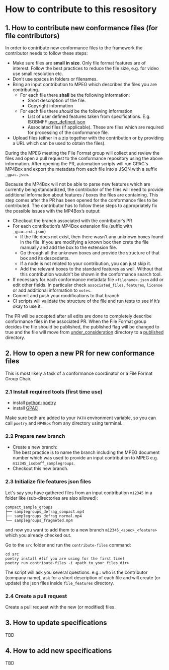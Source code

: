 # How to contribute to this resository

## 1. How to contribute new conformance files (for file contributors)

In order to contribute new conformance files to the framework the contributor needs to follow these steps:

- Make sure files are **small in size**. Only file format features are of interest. Follow the best practices to reduce the file size, e.g. for video use small resolution etc.
- Don't use spaces in folders or filenames.
- Bring an input contribution to MPEG which describes the files you are contributing.
  - For each file there **shall** be the following information:
    - Short description of the file.
    - Copyright information
  - For each file there _should_ be the following information
    - List of user defined features taken from specifications. E.g. ISOBMFF [user_defined.json](./data/standard_features/14496-12/user_defined.json)
    - Associated files (if applicable). These are files which are required for processing of the conformance file.
- Upload files (either in a zip together with the contribution or by providing a URL which can be used to obtain the files).

During the MPEG meeting the File Format group will collect and review the files and open a pull request to the conformance repository using the above information. After opening the PR, automation scripts will run GPAC's MP4Box and export the metadata from each file into a JSON with a suffix `_gpac.json`.

Because the MP4Box will not be able to parse new features which are currently being standardized, the contributor of the files will need to provide additional information about features / boxes the files are containing. This step comes after the PR has been opened for the conformance files to be contributed. The contributor has to follow these steps to appropriately fix the possible issues with the MP4Box’s output:

- Checkout the branch associated with the contributor’s PR
- For each contribution’s MP4Box extension file (suffix with `_gpac.ext.json`)
  - If the file does not exist, then there wasn't any unknown boxes found in the file. If you are modifying a known box then crete the file manually and add the box to the extension file.
  - Go through all the unknown boxes and provide the structure of that box and its descedants.
  - If a node is not related to your contribution, you can just skip it.
  - Add the relevant boxes to the standard features as well. Without that this contribution wouldn't be shown in the conformance search tool.
- If necessary for each conformance metadata file `<filename>.json` add or edit other fields. In particular check `associated_files`, `features`, `license` or add additional information to `notes`.
- Commit and push your modifications to that branch.
- CI scripts will validate the structure of the file and run tests to see if it’s okay to use it.

The PR will be accepted after all edits are done to completely describe conformance files in the associated PR. When the File Format group decides the file should be published, the published flag will be changed to true and the file will move from [under_consideration](./data/file_features/under_consideration/) directory to a [published](./data/file_features/published/) directory.

## 2. How to open a new PR for new conformance files

This is most likely a task of a conformance coordinator or a File Format Group Chair.

### 2.1 Install required tools (first time use)

- install [python-poetry](https://python-poetry.org/docs/)
- install [GPAC](https://gpac.wp.imt.fr/downloads/gpac-nightly-builds/)

Make sure both are added to your `PATH` environment variable, so you can call `poetry` and `MP4Box` from any directory using terminal.

### 2.2 Prepare new branch

- Create a new branch:  
  The best practice is to name the branch including the MPEG document number which was used to provide an input contribution to MPEG e.g. `m12345_isobmff_samplegroups`.
- Checkout this new branch.

### 2.3 Initialize file features json files

Let's say you have gathered files from an input contribution `m12345` in a folder like (sub-directories are also allowed):

```shell
compact_sample_groups
├── samplegroups_defrag_compact.mp4
├── samplegroups_defrag_normal.mp4
└── samplegroups_fragmeted.mp4
```

and now you want to add them to a new branch `m12345_<spec>_<feature>` which you already checked out.

Go to the `src` folder and run the `contribute-files` command:

```shell
cd src
poetry install #(if you are using for the first time)
poetry run contribute-files -i <path_to_your_files_dir>
```

The script will ask you several questions. e.g.: who is the contributor (company name), ask for a short description of each file and will create (or update) the json files inside `file_features` directory.

### 2.4 Create a pull request

Create a pull request with the new (or modified) files.

## 3. How to update specifications

TBD

## 4. How to add new specifications

TBD
